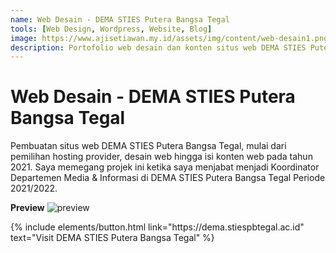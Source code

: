 ```yaml
---
name: Web Desain - DEMA STIES Putera Bangsa Tegal
tools: [Web Design, Wordpress, Website, Blog]
image: https://www.ajisetiawan.my.id/assets/img/content/web-desain1.png
description: Portofolio web desain dan konten situs web DEMA STIES Putera Bangsa Tegal.
---
```


# Web Desain - DEMA STIES Putera Bangsa Tegal

Pembuatan situs web DEMA STIES Putera Bangsa Tegal, mulai dari pemilihan hosting provider, desain web hingga isi konten web pada tahun 2021. Saya memegang projek ini ketika saya menjabat menjadi Koordinator Departemen Media & Informasi di DEMA STIES Putera Bangsa Tegal Periode 2021/2022.

**Preview**
![preview](https://www.ajisetiawan.my.id/assets/img/content/web-desain1.png)


<p class="text-center">
{% include elements/button.html link="https://dema.stiespbtegal.ac.id" text="Visit DEMA STIES Putera Bangsa Tegal" %}
</p>

